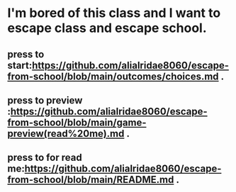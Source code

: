 # I'm bored of this class and I want to escape class and escape school.
## press to start:https://github.com/alialridae8060/escape-from-school/blob/main/outcomes/choices.md .
## press to preview :https://github.com/alialridae8060/escape-from-school/blob/main/game-preview(read%20me).md .
## press to for read me:https://github.com/alialridae8060/escape-from-school/blob/main/README.md .
